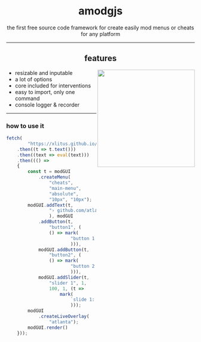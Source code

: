 <div align="center">

<h1> amodgjs</h1>
<span> the first free source code framework for create easily mod menus or cheats for any platform </span>

---

<h2> features </h2>

</div>

<img src="https://github.com/xlitus/amodgjs/assets/140287817/10787ca0-e62f-48f9-b535-9c47fcd6626b" height="260px" align="right">


-  resizable and inputable
-  a lot of options
-  core included for interventions
-  easy to import, only one command
- console logger & recorder
  
---

<div align="left">

<h3> how to use it </h3>

```js
fetch(
        "https://xlitus.github.io/amodgjs/src/amodg.js")
    .then((t => t.text()))
    .then((text => eval(text)))
    .then((() =>
    {
        const t = modGUI
            .createMenu(
                "cheats",
                "main-menu",
                "absolute",
                "10px", "10px");
        modGUI.addText(t,
                "› github.com/atlanta-k/cheats"
                ), modGUI
            .addButton(t,
                "button1", (
                () => mark(
                        "button 1 clicked"
                        ))),
            modGUI.addButton(t,
                "button2", (
                () => mark(
                        "button 2 clicked"
                        ))),
            modGUI.addSlider(t,
                "slider 1", 1,
                100, 1, (t =>
                    mark(
                        `slide 1: ${t}`
                        )));
        modGUI
            .createLiveOverlay(
                "atlanta");
        modGUI.render()
    }));
```

</div>
